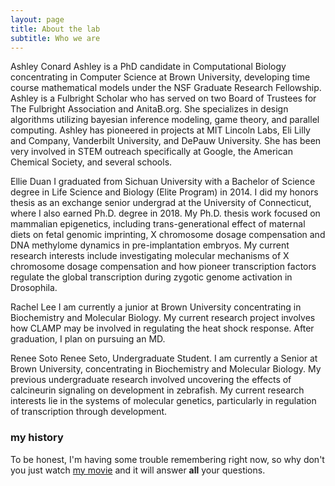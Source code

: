 ```yaml
---
layout: page
title: About the lab
subtitle: Who we are
---
```


Ashley Conard
Ashley is a PhD candidate in Computational Biology concentrating in Computer Science at Brown University, developing time course mathematical models under the NSF Graduate Research Fellowship. Ashley is a Fulbright Scholar who has served on two Board of Trustees for The Fulbright Association and AnitaB.org. She specializes in design algorithms utilizing bayesian inference modeling, game theory, and parallel computing. Ashley has pioneered in projects at MIT Lincoln Labs, Eli Lilly and Company, Vanderbilt University, and DePauw University. She has been very involved in STEM outreach specifically at Google, the American Chemical Society, and several schools.

Ellie Duan
I graduated from Sichuan University with a Bachelor of Science degree in Life Science and Biology (Elite Program) in 2014. I did my honors thesis as an exchange senior undergrad at the University of Connecticut, where I also earned Ph.D. degree in 2018. My Ph.D. thesis work focused on mammalian epigenetics, including trans-generational effect of maternal diets on fetal genomic imprinting, X chromosome dosage compensation and DNA methylome dynamics in pre-implantation embryos. My current research interests include investigating molecular mechanisms of X chromosome dosage compensation and how pioneer transcription factors regulate the global transcription during zygotic genome activation in Drosophila. 

Rachel Lee
I am currently a junior at Brown University concentrating in Biochemistry and Molecular Biology. My current research project involves how CLAMP may be involved in regulating the heat shock response. After graduation, I plan on pursuing an MD.  

Renee Soto
Renee Seto, Undergraduate Student.  I am currently a Senior at Brown University, concentrating in Biochemistry and Molecular Biology.  My previous undergraduate research involved uncovering the effects of calcineurin signaling on development in zebrafish.  My current research interests lie in the systems of molecular genetics, particularly in regulation of transcription through development. 



### my history

To be honest, I'm having some trouble remembering right now, so why don't you just watch [my movie](https://en.wikipedia.org/wiki/The_Princess_Bride_%28film%29) and it will answer **all** your questions.
